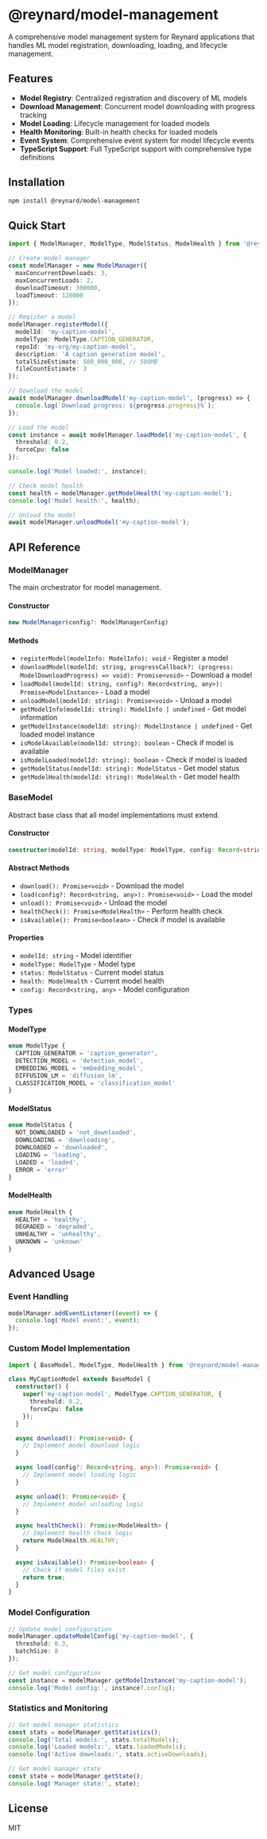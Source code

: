 # @reynard/model-management

A comprehensive model management system for Reynard applications that handles ML model registration, downloading, loading, and lifecycle management.

## Features

- **Model Registry**: Centralized registration and discovery of ML models
- **Download Management**: Concurrent model downloading with progress tracking
- **Model Loading**: Lifecycle management for loaded models
- **Health Monitoring**: Built-in health checks for loaded models
- **Event System**: Comprehensive event system for model lifecycle events
- **TypeScript Support**: Full TypeScript support with comprehensive type definitions

## Installation

```bash
npm install @reynard/model-management
```

## Quick Start

```typescript
import { ModelManager, ModelType, ModelStatus, ModelHealth } from '@reynard/model-management';

// Create model manager
const modelManager = new ModelManager({
  maxConcurrentDownloads: 3,
  maxConcurrentLoads: 2,
  downloadTimeout: 300000,
  loadTimeout: 120000
});

// Register a model
modelManager.registerModel({
  modelId: 'my-caption-model',
  modelType: ModelType.CAPTION_GENERATOR,
  repoId: 'my-org/my-caption-model',
  description: 'A caption generation model',
  totalSizeEstimate: 500_000_000, // 500MB
  fileCountEstimate: 3
});

// Download the model
await modelManager.downloadModel('my-caption-model', (progress) => {
  console.log(`Download progress: ${progress.progress}%`);
});

// Load the model
const instance = await modelManager.loadModel('my-caption-model', {
  threshold: 0.2,
  forceCpu: false
});

console.log('Model loaded:', instance);

// Check model health
const health = modelManager.getModelHealth('my-caption-model');
console.log('Model health:', health);

// Unload the model
await modelManager.unloadModel('my-caption-model');
```

## API Reference

### ModelManager

The main orchestrator for model management.

#### Constructor

```typescript
new ModelManager(config?: ModelManagerConfig)
```

#### Methods

- `registerModel(modelInfo: ModelInfo): void` - Register a model
- `downloadModel(modelId: string, progressCallback?: (progress: ModelDownloadProgress) => void): Promise<void>` - Download a model
- `loadModel(modelId: string, config?: Record<string, any>): Promise<ModelInstance>` - Load a model
- `unloadModel(modelId: string): Promise<void>` - Unload a model
- `getModelInfo(modelId: string): ModelInfo | undefined` - Get model information
- `getModelInstance(modelId: string): ModelInstance | undefined` - Get loaded model instance
- `isModelAvailable(modelId: string): boolean` - Check if model is available
- `isModelLoaded(modelId: string): boolean` - Check if model is loaded
- `getModelStatus(modelId: string): ModelStatus` - Get model status
- `getModelHealth(modelId: string): ModelHealth` - Get model health

### BaseModel

Abstract base class that all model implementations must extend.

#### Constructor

```typescript
constructor(modelId: string, modelType: ModelType, config: Record<string, any> = {})
```

#### Abstract Methods

- `download(): Promise<void>` - Download the model
- `load(config?: Record<string, any>): Promise<void>` - Load the model
- `unload(): Promise<void>` - Unload the model
- `healthCheck(): Promise<ModelHealth>` - Perform health check
- `isAvailable(): Promise<boolean>` - Check if model is available

#### Properties

- `modelId: string` - Model identifier
- `modelType: ModelType` - Model type
- `status: ModelStatus` - Current model status
- `health: ModelHealth` - Current model health
- `config: Record<string, any>` - Model configuration

### Types

#### ModelType

```typescript
enum ModelType {
  CAPTION_GENERATOR = 'caption_generator',
  DETECTION_MODEL = 'detection_model',
  EMBEDDING_MODEL = 'embedding_model',
  DIFFUSION_LM = 'diffusion_lm',
  CLASSIFICATION_MODEL = 'classification_model'
}
```

#### ModelStatus

```typescript
enum ModelStatus {
  NOT_DOWNLOADED = 'not_downloaded',
  DOWNLOADING = 'downloading',
  DOWNLOADED = 'downloaded',
  LOADING = 'loading',
  LOADED = 'loaded',
  ERROR = 'error'
}
```

#### ModelHealth

```typescript
enum ModelHealth {
  HEALTHY = 'healthy',
  DEGRADED = 'degraded',
  UNHEALTHY = 'unhealthy',
  UNKNOWN = 'unknown'
}
```

## Advanced Usage

### Event Handling

```typescript
modelManager.addEventListener((event) => {
  console.log('Model event:', event);
});
```

### Custom Model Implementation

```typescript
import { BaseModel, ModelType, ModelHealth } from '@reynard/model-management';

class MyCaptionModel extends BaseModel {
  constructor() {
    super('my-caption-model', ModelType.CAPTION_GENERATOR, {
      threshold: 0.2,
      forceCpu: false
    });
  }

  async download(): Promise<void> {
    // Implement model download logic
  }

  async load(config?: Record<string, any>): Promise<void> {
    // Implement model loading logic
  }

  async unload(): Promise<void> {
    // Implement model unloading logic
  }

  async healthCheck(): Promise<ModelHealth> {
    // Implement health check logic
    return ModelHealth.HEALTHY;
  }

  async isAvailable(): Promise<boolean> {
    // Check if model files exist
    return true;
  }
}
```

### Model Configuration

```typescript
// Update model configuration
modelManager.updateModelConfig('my-caption-model', {
  threshold: 0.3,
  batchSize: 8
});

// Get model configuration
const instance = modelManager.getModelInstance('my-caption-model');
console.log('Model config:', instance?.config);
```

### Statistics and Monitoring

```typescript
// Get model manager statistics
const stats = modelManager.getStatistics();
console.log('Total models:', stats.totalModels);
console.log('Loaded models:', stats.loadedModels);
console.log('Active downloads:', stats.activeDownloads);

// Get model manager state
const state = modelManager.getState();
console.log('Manager state:', state);
```

## License

MIT
